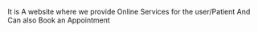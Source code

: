It is A website where we provide Online Services for the user/Patient And Can also Book an Appointment